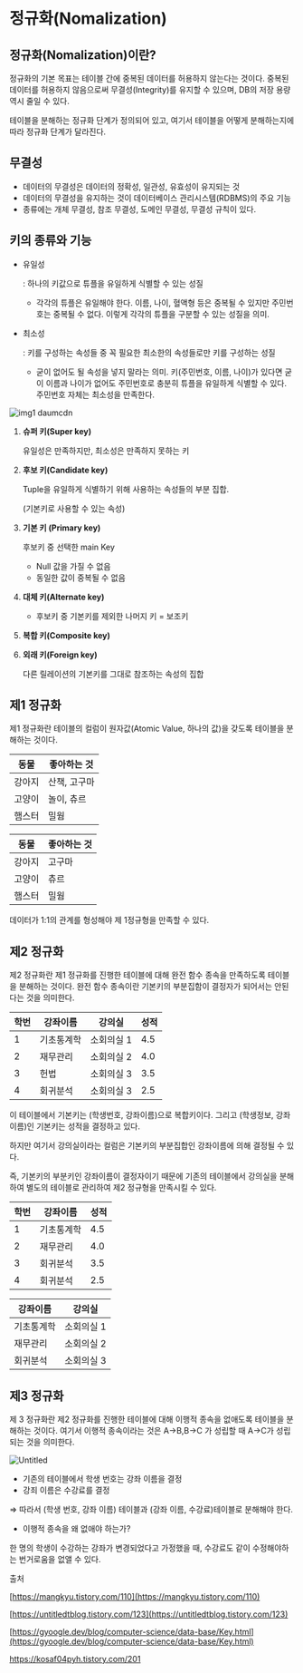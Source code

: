 # 정규화(Nomalization)

## 정규화(Nomalization)이란?

정규화의 기본 목표는 테이블 간에 중복된 데이터를 허용하지 않는다는 것이다. 중복된 데이터를 허용하지 않음으로써 무결성(Integrity)를 유지할 수 있으며, DB의 저장 용량 역시 줄일 수 있다.

테이블을 분해하는 정규화 단계가 정의되어 있고, 여기서 테이블을 어떻게 분해하는지에 따라 정규화 단계가 달라진다.

## 무결성

- 데이터의 무결성은 데이터의 정확성, 일관성, 유효성이 유지되는 것
- 데이터의 무결성을 유지하는 것이 데이터베이스 관리시스템(RDBMS)의 주요 기능
- 종류에는 개체 무결성, 참조 무결성, 도메인 무결성, 무결성 규칙이 있다.

## 키의 종류와 기능

- 유일성
    
    : 하나의 키값으로 튜플을 유일하게 식별할 수 있는 성질
    
    - 각각의 튜플은 유일해야 한다. 이름, 나이, 혈액형 등은 중복될 수 있지만 주민번호는 중복될 수 없다. 이렇게 각각의 튜플을 구분할 수 있는 성질을 의미.
- 최소성
    
    : 키를 구성하는 속성들 중 꼭 필요한 최소한의 속성들로만 키를 구성하는 성질
    
    - 굳이 없어도 될 속성을 넣지 말라는 의미. 키(주민번호, 이름, 나이)가 있다면 굳이 이름과 나이가 없어도 주민번호로 충분히 튜플을 유일하게 식별할 수 있다. 주민번호 자체는 최소성을 만족한다.
    
![img1 daumcdn](https://user-images.githubusercontent.com/97663140/161429854-24f14b37-2f8c-4532-8d32-f7276eef3c0a.png)
    
1. **슈퍼 키(Super key)**
    
    유일성은 만족하지만, 최소성은 만족하지 못하는 키
    
2. **후보 키(Candidate key)**
    
    Tuple을 유일하게 식별하기 위해 사용하는 속성들의 부분 집합.
    
    (기본키로 사용할 수 있는 속성)
    
3. **기본 키 (Primary key)**
    
    후보키 중 선택한 main Key
    
    - Null 값을 가질 수 없음
    - 동일한 값이 중복될 수 없음
4. **대체 키(Alternate key)**
    - 후보키 중 기본키를 제외한 나머지 키 = 보조키
5. **복합 키(Composite key)**
6. **외래 키(Foreign key)**
    
    다른 릴레이션의 기본키를 그대로 참조하는 속성의 집합
    

## 제1 정규화

제1 정규화란 테이블의 컬럼이 원자값(Atomic Value, 하나의 값)을 갖도록 테이블을 분해하는 것이다. 

| 동물 | 좋아하는 것 |
| --- | --- |
| 강아지 | 산책, 고구마 |
| 고양이 | 놀이, 츄르 |
| 햄스터 | 밀웜 |

| 동물 | 좋아하는 것 |
| --- | --- |
| 강아지 | 고구마 |
| 고양이 | 츄르 |
| 햄스터 | 밀웜 |

데이터가 1:1의 관계를 형성해야 제 1정규형을 만족할 수 있다.

## 제2 정규화

제2 정규화란 제1 정규화를 진행한 테이블에 대해 완전 함수 종속을 만족하도록 테이블을 분해하는 것이다. 완전 함수 종속이란 기본키의 부분집함이 결정자가 되어서는 안된다는 것을 의미한다. 

| 학번 | 강좌이름 | 강의실 | 성적 |
| --- | --- | --- | --- |
| 1 | 기초통계학 | 소회의실 1 | 4.5 |
| 2 | 재무관리 | 소회의실 2 | 4.0 |
| 3 | 헌법 | 소회의실 3 | 3.5 |
| 4 | 회귀분석 | 소회의실 3 | 2.5 |

이 테이블에서 기본키는 (학생번호, 강좌이름)으로 복합키이다. 그리고 (학생정보, 강좌 이름)인 기본키는 성적을 결정하고 있다.

하지만 여기서 강의실이라는 컬럼은 기본키의 부분집합인 강좌이름에 의해 결정될 수 있다.

즉, 기본키의 부분키인 강좌이름이 결정자이기 때문에 기존의 테이블에서 강의실을 분해하여 별도의 테이블로 관리하여 제2 정규형을 만족시킬 수 있다. 

| 학번 | 강좌이름 | 성적 |
| --- | --- | --- |
| 1 | 기초통계학 | 4.5 |
| 2 | 재무관리 | 4.0 |
| 3 | 회귀분석 | 3.5 |
| 4 | 회귀분석 | 2.5 |

| 강좌이름 | 강의실 |
| --- | --- |
| 기초통계학 | 소회의실 1 |
| 재무관리 | 소회의실 2 |
| 회귀분석 | 소회의실 3 |

## 제3 정규화

제 3 정규화란 제2 정규화를 진행한 테이블에 대해 이행적 종속을 없애도록 테이블을 분해하는 것이다. 여기서 이행적 종속이라는 것은 A→B,B→C 가 성립할 때 A→C가 성립되는 것을 의미한다. 

![Untitled](https://user-images.githubusercontent.com/97663140/161429856-98b8d072-dc34-41d7-9e43-c13f68f367c5.png)

- 기존의 테이블에서 학생 번호는 강좌 이름을 결정
- 강죄 이름은 수강료를 결정

⇒ 따라서 (학생 번호, 강좌 이름) 테이블과 (강좌 이름, 수강료)테이블로 분해해야 한다. 

- 이행적 종속을 왜 없애야 하는가?

한 명의 학생이 수강하는 강좌가 변경되었다고 가정했을 때, 수강료도 같이 수정해야하는 번거로움을 없앨 수 있다. 

출처

[https://mangkyu.tistory.com/110](https://mangkyu.tistory.com/110)

[https://untitledtblog.tistory.com/123](https://untitledtblog.tistory.com/123)

[https://gyoogle.dev/blog/computer-science/data-base/Key.html](https://gyoogle.dev/blog/computer-science/data-base/Key.html)

https://kosaf04pyh.tistory.com/201